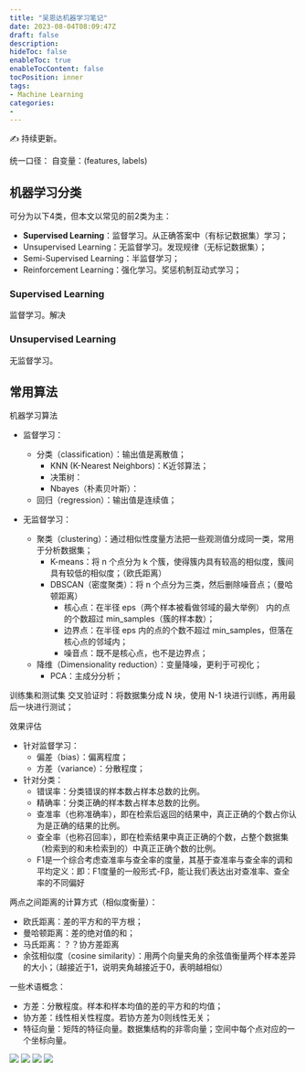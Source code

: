 ```yaml
---
title: "吴恩达机器学习笔记"
date: 2023-08-04T08:09:47Z
draft: false
description: 
hideToc: false
enableToc: true
enableTocContent: false
tocPosition: inner
tags:
- Machine Learning
categories:
- 
---
```


✍ 持续更新。

统一口径：
自变量：(features, labels)


## 机器学习分类

可分为以下4类，但本文以常见的前2类为主：

- **Supervised Learning**：监督学习。从正确答案中（有标记数据集）学习；
- Unsupervised Learning：无监督学习。发现规律（无标记数据集）；
- Semi-Supervised Learning：半监督学习；
- Reinforcement Learning：强化学习。奖惩机制互动式学习；

### Supervised Learning

监督学习。解决


### Unsupervised Learning

无监督学习。

## 常用算法

机器学习算法
- 监督学习：
  - 分类（classification）：输出值是离散值；
    - KNN (K-Nearest Neighbors)：K近邻算法；
    - 决策树：
    - Nbayes（朴素贝叶斯）：
  - 回归（regression）：输出值是连续值；

- 无监督学习：
  - 聚类（clustering）：通过相似性度量方法把一些观测值分成同一类，常用于分析数据集；
    - K-means：将 n 个点分为 k 个簇，使得簇内具有较高的相似度，簇间具有较低的相似度；（欧氏距离）
    - DBSCAN（密度聚类）：将 n 个点分为三类，然后删除噪音点；（曼哈顿距离）
      - 核心点：在半径 eps（两个样本被看做邻域的最大举例） 内的点的个数超过 min_samples（簇的样本数）；
      - 边界点：在半径 eps 内的点的个数不超过 min_samples，但落在核心点的邻域内；
      - 噪音点：既不是核心点，也不是边界点；
  - 降维（Dimensionality reduction）：变量降噪，更利于可视化；
    - PCA：主成分分析；


训练集和测试集
交叉验证时：将数据集分成 N 块，使用 N-1 块进行训练，再用最后一块进行测试；


效果评估
- 针对监督学习：
  - 偏差（bias）：偏离程度；
  - 方差（variance）：分散程度；
- 针对分类：
  - 错误率：分类错误的样本数占样本总数的比例。
  - 精确率：分类正确的样本数占样本总数的比例。
  - 查准率（也称准确率），即在检索后返回的结果中，真正正确的个数占你认为是正确的结果的比例。
  - 查全率（也称召回率），即在检索结果中真正正确的个数，占整个数据集（检索到的和未检索到的）中真正正确个数的比例。
  - F1是一个综合考虑查准率与查全率的度量，其基于查准率与查全率的调和平均定义：即：F1度量的一般形式-Fβ，能让我们表达出对查准率、查全率的不同偏好
  


两点之间距离的计算方式（相似度衡量）：
- 欧氏距离：差的平方和的平方根；
- 曼哈顿距离：差的绝对值的和；
- 马氏距离：？？协方差距离
- 余弦相似度（cosine similarity）：用两个向量夹角的余弦值衡量两个样本差异的大小；（越接近于1，说明夹角越接近于0，表明越相似）


一些术语概念：
- 方差：分散程度。样本和样本均值的差的平方和的均值；
- 协方差：线性相关性程度。若协方差为0则线性无关；
- 特征向量：矩阵的特征向量。数据集结构的非零向量；空间中每个点对应的一个坐标向量。





<img src='https://www.nvidia.cn/content/dam/en-zz/Solutions/gtcf20/data-analytics/nvidia-ai-data-science-workflow-diagram.svg'>

<img src='https://easyai.tech/wp-content/uploads/2022/08/523c0-2019-08-21-application.png.webp'>

<img src='https://www.tibco.com/sites/tibco/files/media_entity/2021-05/random-forest-diagram.svg'>

<img src='https://miro.medium.com/v2/resize:fit:1204/format:webp/1*iWHiPjPv0yj3RKaw0pJ7hA.png'>